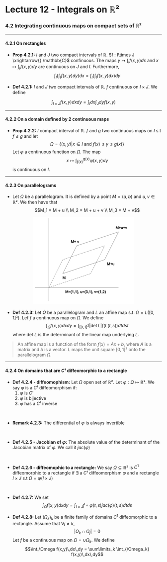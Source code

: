 # Lecture 12 - Integrals on $\mathbb{R}²$

### 4.2 Integrating continuous maps on compact sets of $\mathbb{R}²$
---
#### 4.2.1 On rectangles

- **Prop 4.2.1:** $I$ and $J$ two compact intervals of $\mathbb{R}$. $f : I\times J \xrightarrow{} \mathbb{C}$ confinuous. The maps $y \mapsto \int_{I}f(x,y)dx$ and $x \mapsto \int_I f(x,y)dy$ are continuous on $J$ and $I$. Furthermore,
$$\int_I(\int_I f(x,y)dy)dx = \int_I(\int_I f(x,y)dx)dy $$

- **Def 4.2.1:** $I$ and $J$ two compact intervals of $\mathbb{R}$. $f$ continuous on $I\times J$. We define
 
$$\int_{I\times J}f(x,y)dxdy = \int_I dx \int_J dy f(x,y)$$

---
#### 4.2.2 On a domain defined by 2 continuous maps

- **Prop 4.2.2:** $I$ compact interval of $\mathbb{R}$. $f$ and $g$ two continuous maps on $I$ s.t $f \le g$  and let 
$$\Omega = \{(x,y) | x \in I \text{ and } f(x) \le y \le g(x)\}$$
Let $\varphi$ a continuous function on $\Omega$. The map
$$x \mapsto \int_{f(x)}^{g(x)} \varphi(x, y) d y$$
is continuous on $I$.
---
#### 4.2.3 On parallelograms
- Let $\Omega$ be a parallelogram. It is defined by a point $M = (a,b)$ and $u,v \in \mathbb{R}²$. We then have that 
$$M_1 = M + u \\ M_2 = M + u + v \\ M_3 = M + v$$

<center>

![image of graph](./graph.png)</center>

- **Def 4.2.3:** Let $\Omega$ be a parallelogram and $L$ an affine map s.t. $\Omega = L([0,1]²)$. Lef $f$ a continuous map on $\Omega$. We define
$$\int_\Omega f(x,y)dxdy = \int_{[0,1]^2} |\det L|f(L(t,s))dtdst$$
where det $L$ is the determinant of the linear map underlying $L$.
>An affine map is a function of the form $f(x) = Ax + b$, where $A$ is a matrix and $b$ is a vector. $L$ maps the unit square $[0,1]²$ onto the parallelogram $\Omega$.
---

#### 4.2.4 On domains that are $C¹$ diffeomorphic to a rectangle

- **Def 4.2.4 - diffeomophism:** Let $\Omega$ open set of $\mathbb{R}²$. Let $\varphi : \Omega \mapsto \mathbb{R}²$. We say $\varphi$ is a $C¹$ diffeomorphism  if:
  1. $\varphi$ is $C¹$
  2. $\varphi$ is bijective
  3. $\varphi$ has a $C¹$ inverse
<br>

- **Remark 4.2.3:** The differential of $\varphi$ is always invertible

<br>

- **Def 4.2.5 - Jacobian of $\varphi$:** The absolute value of the determinant of the Jacobian matrix of $\varphi$. We call it $jac(\varphi)$

<br>

- **Def 4.2.6 - diffeomophic to a rectangle:** We say $\Omega \subseteq \mathbb{R}²$ is $C^1$ diffeomorphic to a rectangle if $\exists$ a $C¹$ diffeomorphism $\varphi$ and a rectangle $I \times J$ s.t $\Omega = \varphi(I\times J)$

<br>

- **Def 4.2.7:** We set
$$\int_\Omega f(x,y)dxdy = \int_{I \times J} f \circ \varphi(t,s)jac(\varphi)(t,s)dtds$$

- **Def 4.2.8:** Let $(\Omega_k)_k$ be a finite family of domains $C^1$ diffeomorphic to a rectangle. Assume that  $\forall j \neq k$,
$$|\Omega_k \cap \Omega_j| = 0$$
Let $f$ be a continuous map on $\Omega = \cup \Omega_k$. We define
$$\int_\Omega f(x,y)\,dx\,dy = \sum\limits_k \int_{\Omega_k} f(x,y)\,dx\,dy$$
